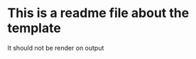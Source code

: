 <!-- @scf-config {"ignore":true} -->
# This is a readme file about the template

It should not be render on output